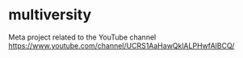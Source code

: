 # multiversity
Meta project related to the YouTube channel https://www.youtube.com/channel/UCRS1AaHawQklALPHwfAlBCQ/

